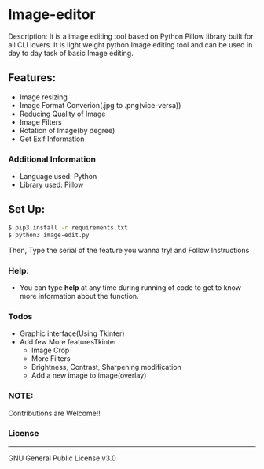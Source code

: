 # Image-editor
Description: It is a image editing tool based on Python Pillow library built for all CLI lovers. It is light weight python Image editing tool and can be used in day to day task of basic Image editing.
## Features:
- Image resizing
- Image Format Converion(.jpg to .png(vice-versa))
- Reducing Quality of Image
- Image Filters
- Rotation of Image(by degree)
- Get Exif Information <br>
### Additional Information
- Language used: Python
- Library used: Pillow

## Set Up:
```sh
$ pip3 install -r requirements.txt
$ python3 image-edit.py
```
Then, Type the serial of the feature you wanna try! and Follow Instructions

### Help:
- You can type <b>help</b> at any time during running of code to get to know more information about the function.

### Todos
* Graphic interface(Using Tkinter)
* Add few More featuresTkinter 
  * Image Crop
  * More Filters
  * Brightness, Contrast, Sharpening modification
  * Add a new image to image(overlay)
  
### NOTE:
Contributions are Welcome!!

### License
---
GNU General Public License v3.0
